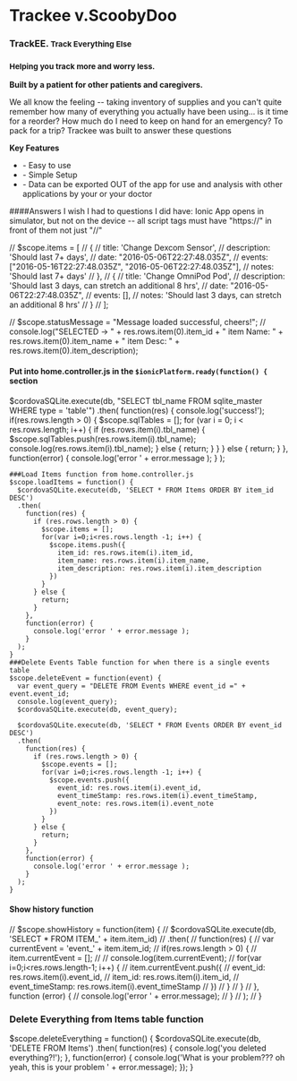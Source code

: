 Trackee v.ScoobyDoo
=====================

<h3>TrackEE. <small>Track Everything Else</small></h3>
<h3><small>Helping you track more and worry less.</small></h3>
  <p><strong>Built by a patient for other patients and caregivers.</strong></p>
  <p>We all know the feeling -- taking inventory of supplies and you can't quite remember how many of everything you actually have been using... is it time for a reorder? How much do I need to keep on hand for an emergency? To pack for a trip? Trackee was built to answer these questions</p>
  <p><strong>Key Features</strong></p>
  <ul>
    <li>- Easy to use</li>
    <li>- Simple Setup</li>
    <li>- Data can be exported OUT of the app for use and analysis with other applications by your or your doctor</li>
  </ul>



  ####Answers I wish I had to questions I did have:
  Ionic App opens in simulator, but not on the device -- all script tags must have "https://" in front of them not just "//"


  // $scope.items = [
  //     {
  //       title: 'Change Dexcom Sensor',
  //       description: 'Should last 7+ days',
  //       date: "2016-05-06T22:27:48.035Z",
  //       events: ["2016-05-16T22:27:48.035Z", "2016-05-06T22:27:48.035Z"],
  //       notes: 'Should last 7+ days'
  //     },
  //     {
  //       title: 'Change OmniPod Pod',
  //       description: 'Should last 3 days, can stretch an additional 8 hrs',
  //       date: "2016-05-06T22:27:48.035Z",
  //       events: [],
  //       notes: 'Should last 3 days, can stretch an additional 8 hrs'
  //     }
  //   ];

  // $scope.statusMessage = "Message loaded successful, cheers!";
  // console.log("SELECTED -> " + res.rows.item(0).item_id + " item Name: " + res.rows.item(0).item_name + " item Desc: " + res.rows.item(0).item_description);

  #### Put into home.controller.js in the ```$ionicPlatform.ready(function() {``` section
  $cordovaSQLite.execute(db, "SELECT tbl_name FROM sqlite_master WHERE type = 'table'")
    .then(
      function(res) {
        console.log('success!');
        if(res.rows.length > 0) {
          $scope.sqlTables = [];
          for (var i = 0; i < res.rows.length; i++) {
            if (res.rows.item(i).tbl_name) {
              $scope.sqlTables.push(res.rows.item(i).tbl_name);
              console.log(res.rows.item(i).tbl_name);
            } else {
              return;
            }
          }
        } else {
          return;
        }
      },
      function(error) {
        console.log('error ' + error.message );
      }
    );

    ###Load Items function from home.controller.js
    $scope.loadItems = function() {
      $cordovaSQLite.execute(db, 'SELECT * FROM Items ORDER BY item_id DESC')
      .then(
        function(res) {
          if (res.rows.length > 0) {
            $scope.items = [];
            for(var i=0;i<res.rows.length -1; i++) {
              $scope.items.push({
                item_id: res.rows.item(i).item_id,
                item_name: res.rows.item(i).item_name,
                item_description: res.rows.item(i).item_description
              })
            }
          } else {
            return;
          }
        },
        function(error) {
          console.log('error ' + error.message );
        }
      );
    }
    ###Delete Events Table function for when there is a single events table
    $scope.deleteEvent = function(event) {
      var event_query = "DELETE FROM Events WHERE event_id =" + event.event_id;
      console.log(event_query);
      $cordovaSQLite.execute(db, event_query);

      $cordovaSQLite.execute(db, 'SELECT * FROM Events ORDER BY event_id DESC')
      .then(
        function(res) {
          if (res.rows.length > 0) {
            $scope.events = [];
            for(var i=0;i<res.rows.length -1; i++) {
              $scope.events.push({
                event_id: res.rows.item(i).event_id,
                event_timeStamp: res.rows.item(i).event_timeStamp,
                event_note: res.rows.item(i).event_note
              })
            }
          } else {
            return;
          }
        },
        function(error) {
          console.log('error ' + error.message );
        }
      );
    }


  #### Show history function
  // $scope.showHistory = function(item) {
  //   $cordovaSQLite.execute(db, 'SELECT * FROM ITEM_' + item.item_id)
  //     .then(
  //       function(res) {
  //         var currentEvent = 'event_' + item.item_id;
  //         if(res.rows.length > 0) {
  //           item.currentEvent = [];
  //           // console.log(item.currentEvent);
  //           for(var i=0;i<res.rows.length-1; i++) {
  //             item.currentEvent.push({
  //               event_id: res.rows.item(i).event_id,
  //               item_id: res.rows.item(i).item_id,
  //               event_timeStamp: res.rows.item(i).event_timeStamp
  //             })
  //           }
  //         }
  //       }, function (error) {
  //         console.log('error ' + error.message);
  //       }
  //     );
  // }

  ### Delete Everything from Items table function
  $scope.deleteEverything = function() {
    $cordovaSQLite.execute(db, 'DELETE FROM Items')
    .then(
      function(res) {
        console.log('you deleted everything?!');
      },
      function(error) {
        console.log('What is your problem??? oh yeah, this is your problem  ' + error.message);
      });
    }
